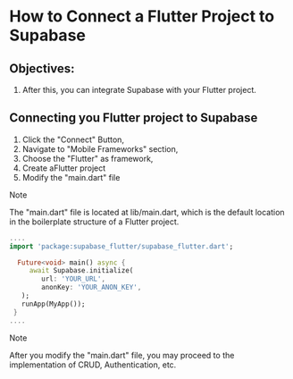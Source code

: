 # How to Connect a Flutter Project to Supabase

## Objectives:
1. After this, you can integrate Supabase with your Flutter project.

## Connecting you Flutter project to Supabase

1. Click the "Connect" Button,
2. Navigate to "Mobile Frameworks" section,
3. Choose the "Flutter" as framework,
4. Create aFlutter project
5. Modify the "main.dart" file
>[!Note]
>The "main.dart" file is located at lib/main.dart, which is the default location in the boilerplate structure of a Flutter project.

   ```dart
   ....
   import 'package:supabase_flutter/supabase_flutter.dart';
   
     Future<void> main() async {
        await Supabase.initialize(
           url: 'YOUR_URL',
           anonKey: 'YOUR_ANON_KEY',
      );
      runApp(MyApp());
    }
   ....
   ```
   
>[!Note]
>After you modify the "main.dart" file, you may proceed to the implementation of CRUD, Authentication, etc.
